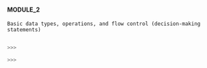 
#### MODULE_2

```
Basic data types, operations, and flow control (decision-making statements)
```

```c

>>>

>>>
```
